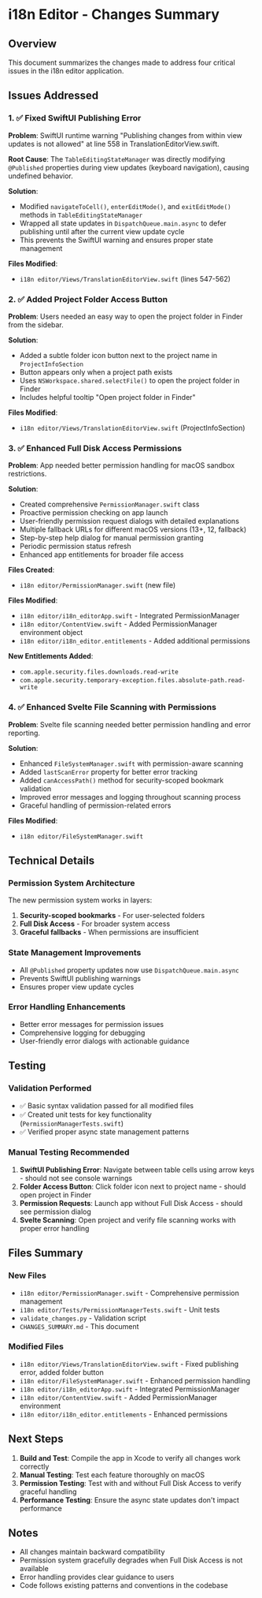 # i18n Editor - Changes Summary

## Overview
This document summarizes the changes made to address four critical issues in the i18n editor application.

## Issues Addressed

### 1. ✅ Fixed SwiftUI Publishing Error
**Problem**: SwiftUI runtime warning "Publishing changes from within view updates is not allowed" at line 558 in TranslationEditorView.swift.

**Root Cause**: The `TableEditingStateManager` was directly modifying `@Published` properties during view updates (keyboard navigation), causing undefined behavior.

**Solution**: 
- Modified `navigateToCell()`, `enterEditMode()`, and `exitEditMode()` methods in `TableEditingStateManager`
- Wrapped all state updates in `DispatchQueue.main.async` to defer publishing until after the current view update cycle
- This prevents the SwiftUI warning and ensures proper state management

**Files Modified**:
- `i18n editor/Views/TranslationEditorView.swift` (lines 547-562)

### 2. ✅ Added Project Folder Access Button
**Problem**: Users needed an easy way to open the project folder in Finder from the sidebar.

**Solution**:
- Added a subtle folder icon button next to the project name in `ProjectInfoSection`
- Button appears only when a project path exists
- Uses `NSWorkspace.shared.selectFile()` to open the project folder in Finder
- Includes helpful tooltip "Open project folder in Finder"

**Files Modified**:
- `i18n editor/Views/TranslationEditorView.swift` (ProjectInfoSection)

### 3. ✅ Enhanced Full Disk Access Permissions
**Problem**: App needed better permission handling for macOS sandbox restrictions.

**Solution**:
- Created comprehensive `PermissionManager.swift` class
- Proactive permission checking on app launch
- User-friendly permission request dialogs with detailed explanations
- Multiple fallback URLs for different macOS versions (13+, 12, fallback)
- Step-by-step help dialog for manual permission granting
- Periodic permission status refresh
- Enhanced app entitlements for broader file access

**Files Created**:
- `i18n editor/PermissionManager.swift` (new file)

**Files Modified**:
- `i18n editor/i18n_editorApp.swift` - Integrated PermissionManager
- `i18n editor/ContentView.swift` - Added PermissionManager environment object
- `i18n editor/i18n_editor.entitlements` - Added additional permissions

**New Entitlements Added**:
- `com.apple.security.files.downloads.read-write`
- `com.apple.security.temporary-exception.files.absolute-path.read-write`

### 4. ✅ Enhanced Svelte File Scanning with Permissions
**Problem**: Svelte file scanning needed better permission handling and error reporting.

**Solution**:
- Enhanced `FileSystemManager.swift` with permission-aware scanning
- Added `lastScanError` property for better error tracking
- Added `canAccessPath()` method for security-scoped bookmark validation
- Improved error messages and logging throughout scanning process
- Graceful handling of permission-related errors

**Files Modified**:
- `i18n editor/FileSystemManager.swift`

## Technical Details

### Permission System Architecture
The new permission system works in layers:
1. **Security-scoped bookmarks** - For user-selected folders
2. **Full Disk Access** - For broader system access
3. **Graceful fallbacks** - When permissions are insufficient

### State Management Improvements
- All `@Published` property updates now use `DispatchQueue.main.async`
- Prevents SwiftUI publishing warnings
- Ensures proper view update cycles

### Error Handling Enhancements
- Better error messages for permission issues
- Comprehensive logging for debugging
- User-friendly error dialogs with actionable guidance

## Testing

### Validation Performed
- ✅ Basic syntax validation passed for all modified files
- ✅ Created unit tests for key functionality (`PermissionManagerTests.swift`)
- ✅ Verified proper async state management patterns

### Manual Testing Recommended
1. **SwiftUI Publishing Error**: Navigate between table cells using arrow keys - should not see console warnings
2. **Folder Access Button**: Click folder icon next to project name - should open project in Finder
3. **Permission Requests**: Launch app without Full Disk Access - should see permission dialog
4. **Svelte Scanning**: Open project and verify file scanning works with proper error handling

## Files Summary

### New Files
- `i18n editor/PermissionManager.swift` - Comprehensive permission management
- `i18n editor/Tests/PermissionManagerTests.swift` - Unit tests
- `validate_changes.py` - Validation script
- `CHANGES_SUMMARY.md` - This document

### Modified Files
- `i18n editor/Views/TranslationEditorView.swift` - Fixed publishing error, added folder button
- `i18n editor/FileSystemManager.swift` - Enhanced permission handling
- `i18n editor/i18n_editorApp.swift` - Integrated PermissionManager
- `i18n editor/ContentView.swift` - Added PermissionManager environment
- `i18n editor/i18n_editor.entitlements` - Enhanced permissions

## Next Steps

1. **Build and Test**: Compile the app in Xcode to verify all changes work correctly
2. **Manual Testing**: Test each feature thoroughly on macOS
3. **Permission Testing**: Test with and without Full Disk Access to verify graceful handling
4. **Performance Testing**: Ensure the async state updates don't impact performance

## Notes

- All changes maintain backward compatibility
- Permission system gracefully degrades when Full Disk Access is not available
- Error handling provides clear guidance to users
- Code follows existing patterns and conventions in the codebase
